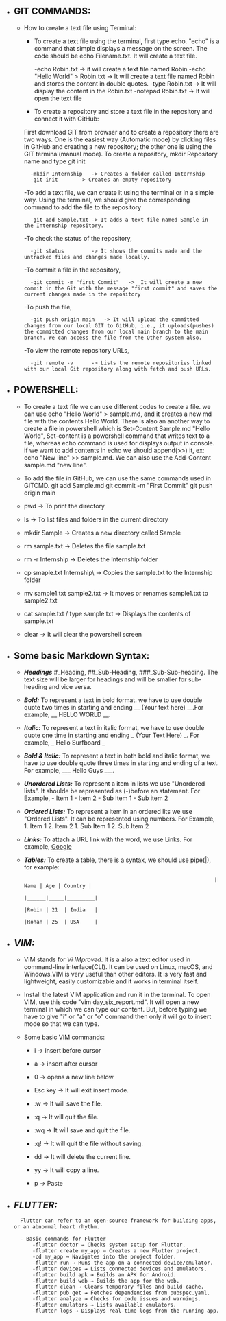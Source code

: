 - ## __GIT COMMANDS:__ 

	- How to create a text file using Terminal:
		
		- To create a text file using the terminal, first type echo. "echo" is a command that simple displays a message on the screen. The code should be echo Filename.txt. It will create a text file.

			-echo Robin.txt			-> it will create a text file named Robin
			-echo "Hello World" > Robin.txt	-> It will create a text file named Robin and stores the content in double quotes.
			-type Robin.txt 			-> It will display the content in the Robin.txt
			-notepad Robin.txt		-> It will open the text file


		- To create a repository and store a text file in the repository and connect it with GitHub:

		First download GIT from browser and to create a repository there are two ways. One is the easiest way (Automatic mode) by clicking files in GitHub and creating a new repository; the other one is using the GIT terminal(manual mode). To create a repository, mkdir Repository name and type git init

			-mkdir Internship	-> Creates a folder called Internship
			-git init 		-> Creates an empty repository
	
		-To add a text file, we can create it using the terminal or in a simple way. Using the terminal, we should give the corresponding command to add the file to the repository

			-git add Sample.txt	-> It adds a text file named Sample in the Internship repository.

		-To check the status of the repository,

			-git status 		-> It shows the commits made and the untracked files and changes made locally.


		-To commit a file in the repository,
		
			-git commit -m "first Commit"	->  It will create a new commit in the Git with the message "first commit" and saves the current changes made in the repository

		-To push the file, 

			-git push origin main 	-> It will upload the committed changes from our local GIT to GitHub, i.e., it uploads(pushes) the committed changes from our local main branch to the main branch. We can access the file from the Other system also.

		-To view the remote repository URLs,

			-git remote -v 		-> Lists the remote repositories linked with our local Git repository along with fetch and push URLs.





- ## __POWERSHELL:__

	- To create a text file we can use different codes to create a file. we can use echo "Hello World" > sample.md, and it creates a new md file with the contents Hello World. There is also an another way to create a file in powershell which is Set-Content Sample.md "Hello World", Set-content is a powershell command that writes text to a file, whereas echo command is used for displays output in console. if we want to add contents in echo we should    append(>>) it, ex: echo "New line" >> sample.md. We can also use the Add-Content sample.md "new line".

	- To add the file in GitHub, we can use the same commands used in GITCMD.
                                git add Sample.md
                                git commit -m "First Commit"
                                git push origin main

	- pwd -> To print the directory

	- ls  -> To list files and folders in the current directory

	- mkdir Sample -> Creates a new directory called Sample

	- rm sample.txt -> Deletes the file sample.txt

	- rm -r Internship -> Deletes the Internship folder

	- cp smaple.txt Internship\ -> Copies the sample.txt to the Internship folder

	- mv sample1.txt sample2.txt -> It moves or renames sample1.txt to sample2.txt

	- cat sample.txt / type sample.txt -> Displays the contents of sample.txt

	- clear -> It will clear the powershell screen





- ## __Some basic Markdown Syntax:__

	- ___Headings___ #_Heading, ##_Sub-Heading, ###_Sub-Sub-heading. The text size will be larger for headings and will be smaller for sub-heading and vice versa.

	- ___Bold:___ To represent a text in bold format. we have to use double quote two times in starting and ending __ (Your text here) __.For example, __ HELLO WORLD __.
              
	- ___Italic:___ To represent a text in italic format, we have to use double quote one time in starting and ending _ (Your Text Here) _. For example, _ Hello Surfboard _

	- ___Bold & Italic:___ To represent a text in both bold and italic format, we have to use double quote three times in starting and ending of a text. For example, ___ Hello Guys ___.

	- ___Unordered Lists:___ To represent a item in lists we use "Unordered lists". It shoulde be represented as (-)before an statement.
For Example,
             - Item 1
             - Item 2
                     - Sub Item 1
                     - Sub item 2
	- ___Ordered Lists:___ To represent a item in an ordered lits we use "Ordered Lists". It can be represented using numbers.
For Example,
             1. Item 1
             2. Item 2
                     1. Sub Item 1
                     2. Sub Item 2


	- ___Links:___  To attach a URL link with the word, we use Links. For example, [Google](https://www.google.com)

	- ___Tables:___ To create a table, there is a syntax, we should use pipe(|), for example:

                                                                        | Name | Age | Country |
                                                                        |______|_____|_________|
                                                                        |Robin | 21  | India   |
                                                                        |Rohan | 25  | USA     |




- ## ___VIM:___

	- VIM stands for _Vi IMproved_. It is a also a text editor used in command-line interface(CLI). It can be used on Linux, macOS, and Windows.VIM is very useful than other editors. It is very fast and lightweight, easily customizable and it works in terminal itself.

	- Install the latest VIM application and run it in the terminal. To open VIM, use this code "vim day_six_report.md". It will open a new     terminal in which we can type our content. But, before typing we have to give "i" or "a" or "o" command then only it will go to insert mode so that we can  type.

	- Some basic VIM commands:
		- i -> insert before cursor

		- a -> insert after cursor

		- 0 -> opens a new line below

		- Esc key -> It will exit insert mode.

		- :w -> It will save the file.

		- :q -> It will quit the file.

		- :wq -> It will save and quit the file.

		- :q! -> It will quit the file without saving.

		-  dd -> It will delete the current line.

		-  yy -> It will copy a line.

		-  p  -> Paste




- ## ___FLUTTER:___

		Flutter can refer to an open-source framework for building apps, or an abnormal heart rhythm. 

		- Basic commands for Flutter
			-flutter doctor → Checks system setup for Flutter.
			-flutter create my_app → Creates a new Flutter project.
			-cd my_app → Navigates into the project folder.
			-flutter run → Runs the app on a connected device/emulator.
			-flutter devices → Lists connected devices and emulators.
			-flutter build apk → Builds an APK for Android.
			-flutter build web → Builds the app for the web.
			-flutter clean → Clears temporary files and build cache.
			-flutter pub get → Fetches dependencies from pubspec.yaml.
			-flutter analyze → Checks for code issues and warnings.
			-flutter emulators → Lists available emulators.
			-flutter logs → Displays real-time logs from the running app.
